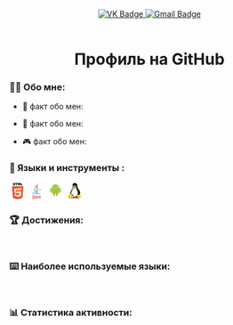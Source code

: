 <div id="badges" align="center">
<a href="https://vk.com/gggames2">
 <img src = "https://img.shields.io/badge/VK-blue?style=for-the-badge&logo=VK&logoColor=white" alt="VK Badge"/>
  </a>
  <a href= " https://mail.google.com/mail/u/1/#inbox">
    <img src = "https://ssl.gstatic.com/ui/v1/icons/mail/rfr/logo_gmail_lockup_default_1x_r5.png" alt="Gmail Badge"/>
  </a>
</div>

<div id="viewprof" align="center">
 <img src="https://komarev.com/ghpvc/?username=Amagimini&style=flat-square&color=blue" alt=""/>
</div>

<div id="heythere" align="center">
<h1>Профиль на GitHub</h1>
</div>

### :white_haired_woman: Обо мне:

- :jack_o_lantern: факт обо мен:
  
- :flags: факт обо мен:
  
- :video_game: факт обо мен:

### :toolbox: Языки и инструменты :

<div>
 <img src="https://raw.githubusercontent.com/devicons/devicon/55609aa5bd817ff167afce0d965585c92040787a/icons/html5/html5-original-wordmark.svg" width="30" height="30"/>
 <img src="https://raw.githubusercontent.com/devicons/devicon/55609aa5bd817ff167afce0d965585c92040787a/icons/java/java-original-wordmark.svg" width="30" height="30"/>
 <img src="https://raw.githubusercontent.com/devicons/devicon/55609aa5bd817ff167afce0d965585c92040787a/icons/android/android-original-wordmark.svg" width="30" height="30"/>
 <img src="https://raw.githubusercontent.com/devicons/devicon/55609aa5bd817ff167afce0d965585c92040787a/icons/linux/linux-original.svg" width="30" height="30"/>
</div>

### :trophy: Достижения:
<div>
 <img src="https://github-profile-trophy.vercel.app/?username=Amagimini" alt=""/>
</div>

### :keyboard: Наиболее используемые языки:
<div> 
 <img src="https://github-readme-stats.vercel.app/api/top-langs/?username=Amagimini" alt=""/>
</div>

### :bar_chart: Статистика активности:
<div>
 <img src="https://github-readme-activity-graph.vercel.app/graph?username=Amagimini&theme=github-compact" alt=""/>
</div>
